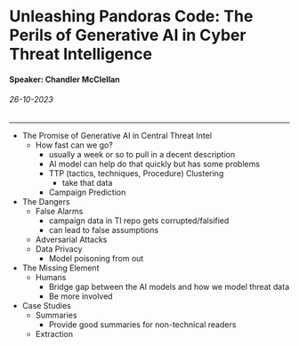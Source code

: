 # Unleashing Pandoras Code: The Perils of Generative AI in Cyber Threat Intelligence
#### Speaker: Chandler McClellan
###### 26-10-2023
---
- The Promise of Generative AI in Central Threat Intel
	- How fast can we go?
		- usually a week or so to pull in a decent description
		- AI model can help do that quickly but has some problems
		- TTP (tactics, techniques, Procedure) Clustering
			- take that data
		- Campaign Prediction
- The Dangers
	- False Alarms
		- campaign data in TI repo gets corrupted/falsified
		- can lead to false assumptions
	- Adversarial Attacks
	- Data Privacy
		- Model poisoning from out
- The Missing Element
	- Humans
		- Bridge gap between the AI models and how we model threat data
		- Be more involved
- Case Studies 
	- Summaries
		- Provide good summaries for non-technical readers
	- Extraction